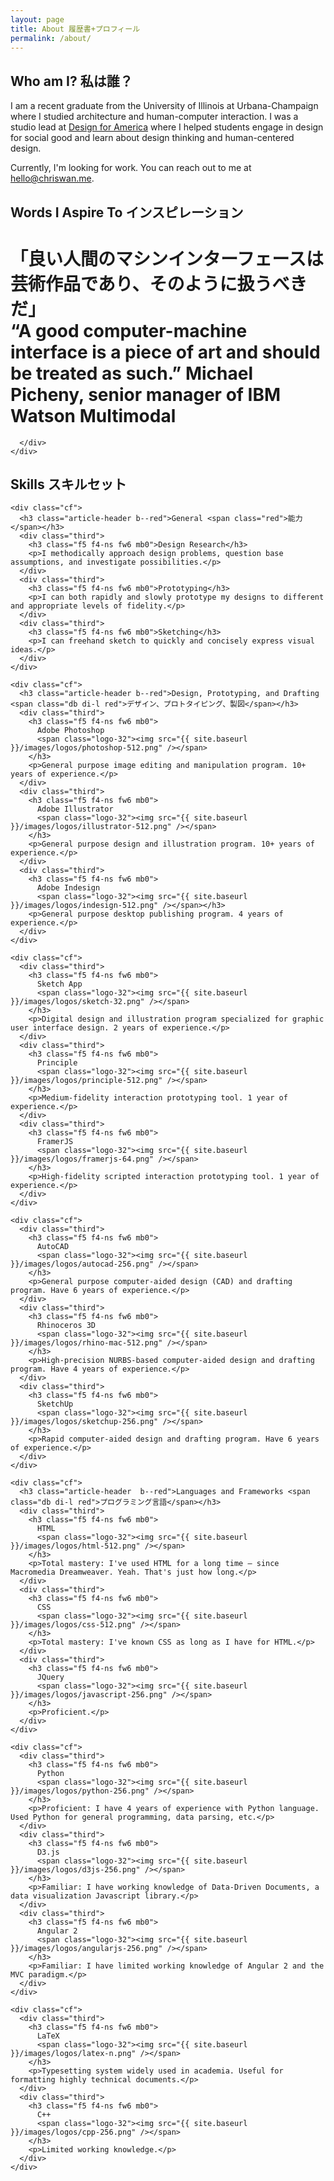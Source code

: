 ```yaml
---
layout: page
title: About 履歴書+プロフィール
permalink: /about/
---
```


<div class="section bg-washed-red">
  <div class="container">
    <h2>Who am I? <span class="fw9 red">私は誰？</span></h2>
    <div class="hero">
      <p class="f4 f3-l mw-100 w-100">I am a recent graduate from the University of Illinois at Urbana-Champaign where I studied architecture and human-computer interaction. I was a studio lead at <a target="tab" href="http://designforamerica.com">Design for America</a> where I helped students engage in design for social good and learn about design thinking and human-centered design. </p>
      <p class="f4 f3-l mw-100 w-100">Currently, I'm looking for work. You can reach out to me at <a target="tab" href ="mailto:hello@chriswan.me">hello@chriswan.me</a>.</p>
    </div>
  </div>
</div>
<div class="section bg-white">
  <div class="container">
    <h2>Words I Aspire To <span class="db di-l fw9 blue">インスピレーション</span></h2>
    <div class="cf">
      <div class="full">
        <h1 class="f4 f3-l lh-copy fw6 hide-child">
          <div class="child mw9 ph3 ph5-ns absolute left-0">
            <span class="relative top--2 blue tracked fw9">「良い人間のマシンインターフェースは芸術作品であり、そのように扱うべきだ」</span>
          </div>
          <span class="blue">“A good computer-machine interface is a piece of art and should be treated as such.”</span>
          <span class="fw1">Michael Picheny, senior manager of IBM Watson Multimodal</span>
        </h1>

      </div>
    </div>
  </div>
</div>
<div class="bg-white bt b--black-100">
  <div class="container">
    <h2>Skills <span class="red">スキルセット</span></h2>

    <div class="cf">
      <h3 class="article-header b--red">General <span class="red">能力</span></h3>
      <div class="third">
        <h3 class="f5 f4-ns fw6 mb0">Design Research</h3>
        <p>I methodically approach design problems, question base assumptions, and investigate possibilities.</p>
      </div>
      <div class="third">
        <h3 class="f5 f4-ns fw6 mb0">Prototyping</h3>
        <p>I can both rapidly and slowly prototype my designs to different and appropriate levels of fidelity.</p>
      </div>
      <div class="third">
        <h3 class="f5 f4-ns fw6 mb0">Sketching</h3>
        <p>I can freehand sketch to quickly and concisely express visual ideas.</p>
      </div>
    </div>

    <div class="cf">
      <h3 class="article-header b--red">Design, Prototyping, and Drafting <span class="db di-l red">デザイン、プロトタイピング、製図</span></h3>
      <div class="third">
        <h3 class="f5 f4-ns fw6 mb0">
          Adobe Photoshop
          <span class="logo-32"><img src="{{ site.baseurl }}/images/logos/photoshop-512.png" /></span>
        </h3>
        <p>General purpose image editing and manipulation program. 10+ years of experience.</p>
      </div>
      <div class="third">
        <h3 class="f5 f4-ns fw6 mb0">
          Adobe Illustrator
          <span class="logo-32"><img src="{{ site.baseurl }}/images/logos/illustrator-512.png" /></span>
        </h3>
        <p>General purpose design and illustration program. 10+ years of experience.</p>
      </div>
      <div class="third">
        <h3 class="f5 f4-ns fw6 mb0">
          Adobe Indesign
          <span class="logo-32"><img src="{{ site.baseurl }}/images/logos/indesign-512.png" /></span></h3>
        <p>General purpose desktop publishing program. 4 years of experience.</p>
      </div>
    </div>

    <div class="cf">
      <div class="third">
        <h3 class="f5 f4-ns fw6 mb0">
          Sketch App
          <span class="logo-32"><img src="{{ site.baseurl }}/images/logos/sketch-32.png" /></span>
        </h3>
        <p>Digital design and illustration program specialized for graphic user interface design. 2 years of experience.</p>
      </div>
      <div class="third">
        <h3 class="f5 f4-ns fw6 mb0">
          Principle
          <span class="logo-32"><img src="{{ site.baseurl }}/images/logos/principle-512.png" /></span>
        </h3>
        <p>Medium-fidelity interaction prototyping tool. 1 year of experience.</p>
      </div>
      <div class="third">
        <h3 class="f5 f4-ns fw6 mb0">
          FramerJS
          <span class="logo-32"><img src="{{ site.baseurl }}/images/logos/framerjs-64.png" /></span>
        </h3>
        <p>High-fidelity scripted interaction prototyping tool. 1 year of experience.</p>
      </div>
    </div>

    <div class="cf">
      <div class="third">
        <h3 class="f5 f4-ns fw6 mb0">
          AutoCAD
          <span class="logo-32"><img src="{{ site.baseurl }}/images/logos/autocad-256.png" /></span>
        </h3>
        <p>General purpose computer-aided design (CAD) and drafting program. Have 6 years of experience.</p>
      </div>
      <div class="third">
        <h3 class="f5 f4-ns fw6 mb0">
          Rhinoceros 3D
          <span class="logo-32"><img src="{{ site.baseurl }}/images/logos/rhino-mac-512.png" /></span>
        </h3>
        <p>High-precision NURBS-based computer-aided design and drafting program. Have 4 years of experience.</p>
      </div>
      <div class="third">
        <h3 class="f5 f4-ns fw6 mb0">
          SketchUp
          <span class="logo-32"><img src="{{ site.baseurl }}/images/logos/sketchup-256.png" /></span>
        </h3>
        <p>Rapid computer-aided design and drafting program. Have 6 years of experience.</p>
      </div>
    </div>

    <div class="cf">
      <h3 class="article-header  b--red">Languages and Frameworks <span class="db di-l red">プログラミング言語</span></h3>
      <div class="third">
        <h3 class="f5 f4-ns fw6 mb0">
          HTML
          <span class="logo-32"><img src="{{ site.baseurl }}/images/logos/html-512.png" /></span>
        </h3>
        <p>Total mastery: I've used HTML for a long time — since Macromedia Dreamweaver. Yeah. That's just how long.</p>
      </div>
      <div class="third">
        <h3 class="f5 f4-ns fw6 mb0">
          CSS
          <span class="logo-32"><img src="{{ site.baseurl }}/images/logos/css-512.png" /></span>
        </h3>
        <p>Total mastery: I've known CSS as long as I have for HTML.</p>
      </div>
      <div class="third">
        <h3 class="f5 f4-ns fw6 mb0">
          JQuery
          <span class="logo-32"><img src="{{ site.baseurl }}/images/logos/javascript-256.png" /></span>
        </h3>
        <p>Proficient.</p>
      </div>
    </div>

    <div class="cf">  
      <div class="third">
        <h3 class="f5 f4-ns fw6 mb0">
          Python
          <span class="logo-32"><img src="{{ site.baseurl }}/images/logos/python-256.png" /></span>
        </h3>
        <p>Proficient: I have 4 years of experience with Python language. Used Python for general programming, data parsing, etc.</p>
      </div>
      <div class="third">
        <h3 class="f5 f4-ns fw6 mb0">
          D3.js
          <span class="logo-32"><img src="{{ site.baseurl }}/images/logos/d3js-256.png" /></span>
        </h3>
        <p>Familiar: I have working knowledge of Data-Driven Documents, a data visualization Javascript library.</p>
      </div>
      <div class="third">
        <h3 class="f5 f4-ns fw6 mb0">
          Angular 2
          <span class="logo-32"><img src="{{ site.baseurl }}/images/logos/angularjs-256.png" /></span>
        </h3>
        <p>Familiar: I have limited working knowledge of Angular 2 and the MVC paradigm.</p>
      </div>
    </div>

    <div class="cf">  
      <div class="third">
        <h3 class="f5 f4-ns fw6 mb0">
          LaTeX
          <span class="logo-32"><img src="{{ site.baseurl }}/images/logos/latex-n.png" /></span>
        </h3>
        <p>Typesetting system widely used in academia. Useful for formatting highly technical documents.</p>
      </div>
      <div class="third">
        <h3 class="f5 f4-ns fw6 mb0">
          C++
          <span class="logo-32"><img src="{{ site.baseurl }}/images/logos/cpp-256.png" /></span>
        </h3>
        <p>Limited working knowledge.</p>
      </div>
    </div>

  </div>
</section>

